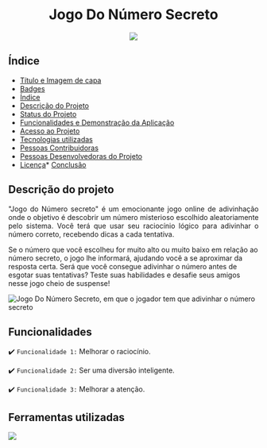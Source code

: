 <h1 align="center"> Jogo Do Número Secreto </h1>


<p align="center"><img src="http://img.shields.io/static/v1?label=STATUS&message=EM%20DESENVOLVIMENTO&color=GREEN&style=for-the-badge"/></p>


## Índice 
* [Título e Imagem de capa](#Título-e-Imagem-de-capa)
* [Badges](#badges)
* [Índice](#índice)
* [Descrição do Projeto](#descrição-do-projeto)
* [Status do Projeto](#status-do-Projeto)
* [Funcionalidades e Demonstração da Aplicação](#funcionalidades-e-demonstração-da-aplicação)
* [Acesso ao Projeto](#acesso-ao-projeto)
* [Tecnologias utilizadas](#tecnologias-utilizadas)
* [Pessoas Contribuidoras](#pessoas-contribuidoras)
* [Pessoas Desenvolvedoras do Projeto](#pessoas-desenvolvedoras)
* [Licença](#licença)* [Conclusão](#conclusão)


## Descrição do projeto 

<p align="justify">
"Jogo do Número secreto" é um emocionante jogo online de adivinhação onde o objetivo é descobrir um número misterioso escolhido aleatoriamente pelo sistema. Você terá que usar seu raciocínio lógico para adivinhar o número correto, recebendo dicas a cada tentativa.

Se o número que você escolheu for muito alto ou muito baixo em relação ao número secreto, o jogo lhe informará, ajudando você a se aproximar da resposta certa. Será que você consegue adivinhar o número antes de esgotar suas tentativas? Teste suas habilidades e desafie seus amigos nesse jogo cheio de suspense!

![Jogo Do Número Secreto, em que o jogador tem que adivinhar o número secreto](https://github.com/user-attachments/assets/33cf8184-6d99-484f-b9f7-49bd0764b729)

</p>


## Funcionalidades

:heavy_check_mark: `Funcionalidade 1:` Melhorar o raciocínio.

:heavy_check_mark: `Funcionalidade 2:` Ser uma diversão inteligente.

:heavy_check_mark: `Funcionalidade 3:` Melhorar a atenção.


## Ferramentas utilizadas

<img src="https://cdn.jsdelivr.net/gh/devicons/devicon@latest/icons/javascript/javascript-original.svg" />


